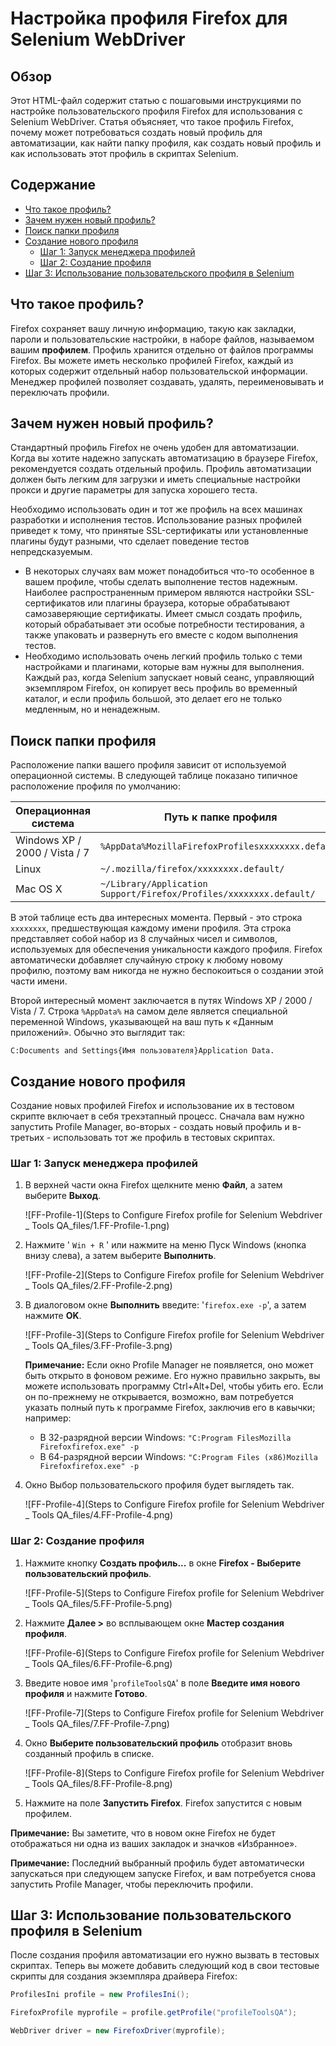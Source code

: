 # Настройка профиля Firefox для Selenium WebDriver

## Обзор

Этот HTML-файл содержит статью с пошаговыми инструкциями по настройке пользовательского профиля Firefox для использования с Selenium WebDriver. Статья объясняет, что такое профиль Firefox, почему может потребоваться создать новый профиль для автоматизации, как найти папку профиля, как создать новый профиль и как использовать этот профиль в скриптах Selenium.

## Содержание

- [Что такое профиль?](#что-такое-профиль)
- [Зачем нужен новый профиль?](#зачем-нужен-новый-профиль)
- [Поиск папки профиля](#поиск-папки-профиля)
- [Создание нового профиля](#создание-нового-профиля)
    - [Шаг 1: Запуск менеджера профилей](#шаг-1-запуск-менеджера-профилей)
    - [Шаг 2: Создание профиля](#шаг-2-создание-профиля)
- [Шаг 3: Использование пользовательского профиля в Selenium](#шаг-3-использование-пользовательского-профиля-в-selenium)

## Что такое профиль?

Firefox сохраняет вашу личную информацию, такую как закладки, пароли и пользовательские настройки, в наборе файлов, называемом вашим **профилем**. Профиль хранится отдельно от файлов программы Firefox. Вы можете иметь несколько профилей Firefox, каждый из которых содержит отдельный набор пользовательской информации. Менеджер профилей позволяет создавать, удалять, переименовывать и переключать профили.

## Зачем нужен новый профиль?

Стандартный профиль Firefox не очень удобен для автоматизации. Когда вы хотите надежно запускать автоматизацию в браузере Firefox, рекомендуется создать отдельный профиль. Профиль автоматизации должен быть легким для загрузки и иметь специальные настройки прокси и другие параметры для запуска хорошего теста.

Необходимо использовать один и тот же профиль на всех машинах разработки и исполнения тестов. Использование разных профилей приведет к тому, что принятые SSL-сертификаты или установленные плагины будут разными, что сделает поведение тестов непредсказуемым.

*   В некоторых случаях вам может понадобиться что-то особенное в вашем профиле, чтобы сделать выполнение тестов надежным. Наиболее распространенным примером являются настройки SSL-сертификатов или плагины браузера, которые обрабатывают самозаверяющие сертификаты. Имеет смысл создать профиль, который обрабатывает эти особые потребности тестирования, а также упаковать и развернуть его вместе с кодом выполнения тестов.
*   Необходимо использовать очень легкий профиль только с теми настройками и плагинами, которые вам нужны для выполнения. Каждый раз, когда Selenium запускает новый сеанс, управляющий экземпляром Firefox, он копирует весь профиль во временный каталог, и если профиль большой, это делает его не только медленным, но и ненадежным.

## Поиск папки профиля

Расположение папки вашего профиля зависит от используемой операционной системы. В следующей таблице показано типичное расположение профиля по умолчанию:

| Операционная система         | Путь к папке профиля                                                    |
| --------------------------- | ----------------------------------------------------------------------- |
| Windows XP / 2000 / Vista / 7 | `%AppData%MozillaFirefoxProfilesxxxxxxxx.default`                      |
| Linux                       | `~/.mozilla/firefox/xxxxxxxx.default/`                                |
| Mac OS X                    | `~/Library/Application Support/Firefox/Profiles/xxxxxxxx.default/` |

В этой таблице есть два интересных момента. Первый - это строка `xxxxxxxx`, предшествующая каждому имени профиля. Эта строка представляет собой набор из 8 случайных чисел и символов, используемых для обеспечения уникальности каждого профиля. Firefox автоматически добавляет случайную строку к любому новому профилю, поэтому вам никогда не нужно беспокоиться о создании этой части имени.

Второй интересный момент заключается в путях Windows XP / 2000 / Vista / 7. Строка `%AppData%` на самом деле является специальной переменной Windows, указывающей на ваш путь к «Данным приложений». Обычно это выглядит так:

`C:Documents and Settings{Имя пользователя}Application Data.`

## Создание нового профиля

Создание новых профилей Firefox и использование их в тестовом скрипте включает в себя трехэтапный процесс. Сначала вам нужно запустить Profile Manager, во-вторых - создать новый профиль и в-третьих - использовать тот же профиль в тестовых скриптах.

### Шаг 1: Запуск менеджера профилей

1.  В верхней части окна Firefox щелкните меню **Файл**, а затем выберите **Выход**.
    
    ![FF-Profile-1](Steps to Configure Firefox profile for Selenium Webdriver _ Tools QA_files/1.FF-Profile-1.png)
    
2.  Нажмите ' `Win + R` ' или нажмите на меню Пуск Windows (кнопка внизу слева), а затем выберите **Выполнить**.
    
    ![FF-Profile-2](Steps to Configure Firefox profile for Selenium Webdriver _ Tools QA_files/2.FF-Profile-2.png)
    
3.  В диалоговом окне **Выполнить** введите: '`firefox.exe -p`', а затем нажмите **OK**.
    
    ![FF-Profile-3](Steps to Configure Firefox profile for Selenium Webdriver _ Tools QA_files/3.FF-Profile-3.png)
    
    **Примечание:** Если окно Profile Manager не появляется, оно может быть открыто в фоновом режиме. Его нужно правильно закрыть, вы можете использовать программу Ctrl+Alt+Del, чтобы убить его. Если он по-прежнему не открывается, возможно, вам потребуется указать полный путь к программе Firefox, заключив его в кавычки; например:
    
    *   В 32-разрядной версии Windows: `"C:Program FilesMozilla Firefoxfirefox.exe" -p`
    *   В 64-разрядной версии Windows: `"C:Program Files (x86)Mozilla Firefoxfirefox.exe" -p`
        
4.  Окно Выбор пользовательского профиля будет выглядеть так.
    
    ![FF-Profile-4](Steps to Configure Firefox profile for Selenium Webdriver _ Tools QA_files/4.FF-Profile-4.png)

### Шаг 2: Создание профиля

1.  Нажмите кнопку **Создать профиль...** в окне **Firefox - Выберите пользовательский профиль**.
    
    ![FF-Profile-5](Steps to Configure Firefox profile for Selenium Webdriver _ Tools QA_files/5.FF-Profile-5.png)
    
2.  Нажмите **Далее >** во всплывающем окне **Мастер создания профиля**.
    
    ![FF-Profile-6](Steps to Configure Firefox profile for Selenium Webdriver _ Tools QA_files/6.FF-Profile-6.png)
    
3.  Введите новое имя '`profileToolsQA`' в поле **Введите имя нового профиля** и нажмите **Готово**.
    
    ![FF-Profile-7](Steps to Configure Firefox profile for Selenium Webdriver _ Tools QA_files/7.FF-Profile-7.png)
    
4.  Окно **Выберите пользовательский профиль** отобразит вновь созданный профиль в списке.
    
    ![FF-Profile-8](Steps to Configure Firefox profile for Selenium Webdriver _ Tools QA_files/8.FF-Profile-8.png)
    
5.  Нажмите на поле **Запустить Firefox**. Firefox запустится с новым профилем.

**Примечание:** Вы заметите, что в новом окне Firefox не будет отображаться ни одна из ваших закладок и значков «Избранное».

**Примечание:** Последний выбранный профиль будет автоматически запускаться при следующем запуске Firefox, и вам потребуется снова запустить Profile Manager, чтобы переключить профили.

## Шаг 3: Использование пользовательского профиля в Selenium

После создания профиля автоматизации его нужно вызвать в тестовых скриптах. Теперь вы можете добавить следующий код в свои тестовые скрипты для создания экземпляра драйвера Firefox:

```java
ProfilesIni profile = new ProfilesIni();

FirefoxProfile myprofile = profile.getProfile("profileToolsQA");

WebDriver driver = new FirefoxDriver(myprofile);